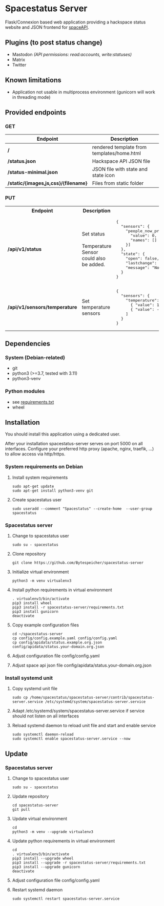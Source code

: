 # Spacestatus Server
Flask/Connexion based web application providing a hackspace status website and JSON frontend for [spaceAPI](http://spaceapi.net).

## Plugins (to post status change)
* Mastodon *(API permissions: read:accounts, write:statuses)*
* Matrix
* Twitter

## Known limitations
* Application not usable in multiprocess environment
(gunicorn will work in threading mode)

## Provided endpoints
### GET
| Endpoint | Description |
| --- | --- |
| **/** | rendered template from templates/home.html |
| **/status.json** | Hackspace API JSON file |
| **/status-minimal.json** | JSON file with state and state icon |
| **/static/{images,js,css}/{filename}** | Files from static folder |

### PUT
<table>
  <tr>
    <th>Endpoint</th>
    <th>Description</th>
    <th>Example</th>
  </tr>
  <tr>
    <td><b>/api/v1/status</b></td>
    <td>Set status<br /><br />Temperature Sensor could also be added.</td>
    <td>
      <pre>{
  "sensors": {
    "people_now_present": [{
      "value": 0,
      "names": []
    }]
  },
  "state": {
    "open": false,
    "lastchange": 1612387891,
    "message": "No devices connected"
  }
}</pre>
    </td>
  </tr>
  <tr>
    <td><b>/api/v1/sensors/temperature</b></td>
    <td>Set temperature sensors</td>
    <td>
      <pre>{
  "sensors": {
    "temperature": [
      { "value": 12.81, "unit": "°C", "location": "Hackspace" },
      { "value": -6.44, "unit": "°C", "location": "Outside" }
    ]
  }
}</pre>
    </td>
  </tr>
</table>

## Dependencies
### System (Debian-related)
* git
* python3 (>=3.7, tested with 3.11)
* python3-venv

### Python modules
* see [requirements.txt](requirements.txt)
* wheel

## Installation

You should install this application using a dedicated user.

After your installation spacestatus-server serves on port 5000 on all interfaces. Configure your preferred http proxy (apache, nginx, traefik, ...) to allow access via http/https.

### System requirements on Debian

1. Install system requirements
    ```shell
    sudo apt-get update
    sudo apt-get install python3-venv git
    ```

2. Create spacestatus user
    ```shell
    sudo useradd --comment "Spacestatus" --create-home  --user-group spacestatus
    ```

### Spacestatus server

1. Change to spacestatus user
    ```shell
    sudo su - spacestatus
    ```

2. Clone repository
    ```shell
    git clone https://github.com/Bytespeicher/spacestatus-server
    ```
3. Initialize virtual environment
    ```shell
    python3 -m venv virtualenv3
    ```
4. Install python requirements in virtual environment
    ```shell
    . virtualenv3/bin/activate
    pip3 install wheel
    pip3 install -r spacestatus-server/requirements.txt
    pip3 install gunicorn
    deactivate
    ```
5. Copy example configuration files
    ```shell
    cd ~/spacestatus-server
    cp config/config.example.yaml config/config.yaml
    cp config/apidata/status.example.org.json config/apidata/status.your-domain.org.json
    ```

6. Adjust configuration file config/config.yaml

8. Adjust space api json file config/apidata/status.your-domain.org.json

### Install systemd unit

1. Copy systemd unit file
    ```shell
    sudo cp /home/spacestatus/spacestatus-server/contrib/spacestatus-server.service /etc/systemd/system/spacestatus-server.service
    ```

2. Adapt /etc/systemd/system/spacestatus-server.service if service should not listen on all interfaces

3. Reload systemd daemon to reload unit file and start and enable service
    ```shell
    sudo systemctl daemon-reload
    sudo systemctl enable spacestatus-server.service --now
    ```
## Update

### Spacestatus server

1. Change to spacestatus user
    ```shell
    sudo su - spacestatus
    ```

2. Update repository
    ```shell
    cd spacestatus-server
    git pull
    ```

3. Update virtual environment
    ```shell
    cd
    python3 -m venv --upgrade virtualenv3
    ```

4. Update python requirements in virtual environment
    ```shell
    cd
    . virtualenv3/bin/activate
    pip3 install --upgrade wheel
    pip3 install --upgrade -r spacestatus-server/requirements.txt
    pip3 install --upgrade gunicorn
    deactivate
    ```

5. Adjust configuration file config/config.yaml

6. Restart systemd daemon
    ```shell
    sudo systemctl restart spacestatus-server.service
    ```
